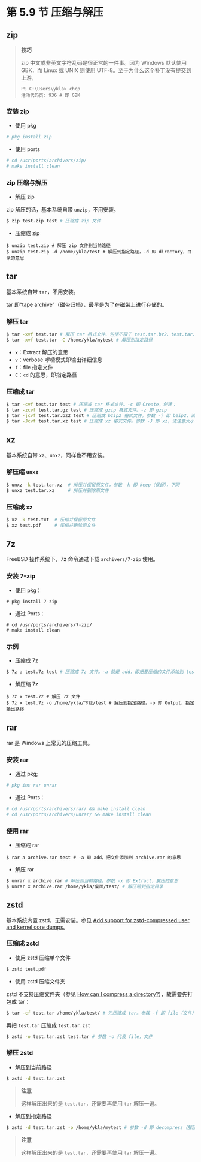 # 第 5.9 节 压缩与解压

## zip

>**技巧**
>
>zip 中文或非英文字符乱码是很正常的一件事。因为 Windows 默认使用 GBK，而 Linux 或 UNIX 则使用 UTF-8。至于为什么这个补丁没有提交到上游，
>
>```batch
>PS C:\Users\ykla> chcp
>活动代码页: 936 # 即 GBK
>```

### 安装 zip

- 使用 pkg
```sh
# pkg install zip
```

- 使用 ports

```sh
# cd /usr/ports/archivers/zip/
# make install clean
```

### zip 压缩与解压



- 解压 zip

zip 解压的话，基本系统自带 `unzip`，不用安装。

```sh
$ zip test.zip test # 压缩成 zip 文件
```

- 压缩成 zip
```
$ unzip test.zip # 解压 zip 文件到当前路径
$ unzip test.zip -d /home/ykla/test # 解压到指定路径，-d 即 directory，目录的意思
```
## tar

基本系统自带 `tar`，不用安装。

tar 即“tape archive”（磁带归档），最早是为了在磁带上进行存储的。

### 解压 tar



```sh
$ tar -xvf test.tar # 解压 tar 格式文件、包括不限于 test.tar.bz2、test.tar.gz、test.tar.xz：
$ tar -xvf test.tar -C /home/ykla/mytest # 解压到指定路径
```

- `x`：Extract 解压的意思
- `v`：verbose 啰嗦模式即输出详细信息
- `f`：file 指定文件
- `C`：`cd` 的意思，即指定路径

### 压缩成 tar
  
```sh
$ tar -cvf test.tar test # 压缩成 tar 格式文件。-c 即 Create，创建；
$ tar -zcvf test.tar.gz test # 压缩成 gzip 格式文件。-z 即 gzip
$ tar -jcvf test.tar.bz2 test # 压缩成 bzip2 格式文件。参数 -j 即 bzip2，请注意大小写
$ tar -Jcvf test.tar.xz test # 压缩成 xz 格式文件。参数 -J 即 xz，请注意大小写
```

##  xz

基本系统自带 `xz`、`unxz`，同样也不用安装。

### 解压缩 `unxz`

```sh
$ unxz -k test.tar.xz  # 解压并保留原文件，参数 -k 即 keep（保留），下同
$ unxz test.tar.xz     # 解压并删除原文件
```

### 压缩成 `xz`

```sh
$ xz -k test.txt  # 压缩并保留原文件
$ xz test.pdf     # 压缩并删除原文件
```

## 7z

FreeBSD 操作系统下，7z 命令通过下载 `archivers/7-zip` 使用。

### 安装 7-zip

- 使用 pkg：
```
# pkg install 7-zip
```

- 通过 Ports：

```
# cd /usr/ports/archivers/7-zip/
# make install clean
```

### 示例

- 压缩成 7z
  
```sh
$ 7z a test.7z test # 压缩成 7z 文件。-a 就是 add，即把要压缩的文件添加到 test.7z
```

- 解压缩 7z
```
$ 7z x test.7z # 解压 7z 文件
$ 7z x test.7z -o /home/ykla/下载/test # 解压到指定路径。-o 即 Output，指定输出路径
```

## rar

rar 是 Windows 上常见的压缩工具。

### 安装 rar 

- 通过 pkg;

```sh
# pkg ins rar unrar
```

- 通过 Ports：

```sh
# cd /usr/ports/archivers/rar/ && make install clean
# cd /usr/ports/archivers/unrar/ && make install clean
```

### 使用 rar

- 压缩成 rar

```
$ rar a archive.rar test # -a 即 add，把文件添加到 archive.rar 的意思
```
- 解压 rar

```sh
$ unrar x archive.rar # 解压到当前路径。参数 -x 即 Extract，解压的意思
$ unrar x archive.rar /home/ykla/桌面/test/ # 解压缩到指定目录
```

## zstd

基本系统内置 zstd，无需安装。参见 [Add support for zstd-compressed user and kernel core dumps.](https://svnweb.freebsd.org/base?view=revision&revision=329240)

### 压缩成 zstd

- 使用 zstd 压缩单个文件

```sh
$ zstd test.pdf
```

- 使用 zstd 压缩文件夹
  
zstd 不支持压缩文件夹（参见 [How can I compress a directory?](https://github.com/facebook/zstd/issues/1526)），故需要先打包成 tar：

```sh
$ tar -cf test.tar /home/ykla/test/ # 先压缩成 tar。参数 -f 即 file（文件）
```

再把 `test.tar` 压缩成 `test.tar.zst`

```sh
$ zstd -o test.tar.zst test.tar # 参数 -o 代表 file，文件
```

### 解压 zstd

- 解压到当前路径

```sh
$ zstd -d test.tar.zst
```

>**注意**
>
>这样解压出来的是 `test.tar`，还需要再使用 `tar` 解压一遍。

- 解压到指定路径

```sh
$ zstd -d test.tar.zst -o /home/ykla/mytest # 参数 -d 即 decompress（解压缩）
```

>**注意**
>
>这样解压出来的是 `test.tar`，还需要再使用 `tar` 解压一遍。
